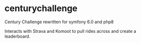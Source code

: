 # centurychallenge
Century Challenge rewritten for symfony 6.0 and php8

Interacts with Strava and Komoot to pull rides across and create a leaderboard.
